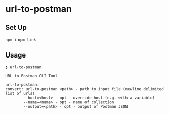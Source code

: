 # url-to-postman


## Set Up

`npm i`
`npm link`

## Usage

```
❯ url-to-postman
 
URL to Postman CLI Tool
 
url-to-postman:
convert: url-to-postman <path> - path to input file (newline delimited list of urls)
        --host=<host> - opt - override host (e.g. with a variable)
        --name=<name> - opt - name of collection
        --output=<path> - opt - output of Postman JSON
```
